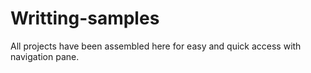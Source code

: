 # Writting-samples
All projects have been assembled here for easy and quick access with navigation pane.
